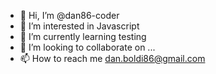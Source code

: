 - 👋 Hi, I’m @dan86-coder
- 👀 I’m interested in Javascript
- 🌱 I’m currently learning testing
- 💞️ I’m looking to collaborate on ...
- 📫 How to reach me dan.boldi86@gmail.com

<!---
dan86-coder/dan86-coder is a ✨ special ✨ repository because its `README.md` (this file) appears on your GitHub profile.
You can click the Preview link to take a look at your changes.
--->
